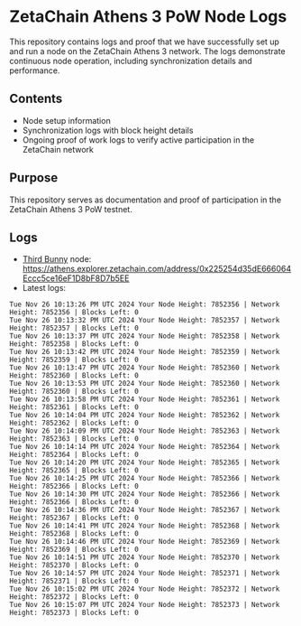 # ZetaChain Athens 3 PoW Node Logs
This repository contains logs and proof that we have successfully set up and run a node on the ZetaChain Athens 3 network. The logs demonstrate continuous node operation, including synchronization details and performance.

## Contents
- Node setup information
- Synchronization logs with block height details
- Ongoing proof of work logs to verify active participation in the ZetaChain network

## Purpose
This repository serves as documentation and proof of participation in the ZetaChain Athens 3 PoW testnet.

## Logs

- [Third Bunny](https://thirdbunny.xyz/) node: https://athens.explorer.zetachain.com/address/0x225254d35dE666064Eccc5ce16eF1D8bF8D7b5EE
- Latest logs:
```
Tue Nov 26 10:13:26 PM UTC 2024 Your Node Height: 7852356 | Network Height: 7852356 | Blocks Left: 0
Tue Nov 26 10:13:32 PM UTC 2024 Your Node Height: 7852357 | Network Height: 7852357 | Blocks Left: 0
Tue Nov 26 10:13:37 PM UTC 2024 Your Node Height: 7852358 | Network Height: 7852358 | Blocks Left: 0
Tue Nov 26 10:13:42 PM UTC 2024 Your Node Height: 7852359 | Network Height: 7852359 | Blocks Left: 0
Tue Nov 26 10:13:47 PM UTC 2024 Your Node Height: 7852360 | Network Height: 7852360 | Blocks Left: 0
Tue Nov 26 10:13:53 PM UTC 2024 Your Node Height: 7852360 | Network Height: 7852360 | Blocks Left: 0
Tue Nov 26 10:13:58 PM UTC 2024 Your Node Height: 7852361 | Network Height: 7852361 | Blocks Left: 0
Tue Nov 26 10:14:04 PM UTC 2024 Your Node Height: 7852362 | Network Height: 7852362 | Blocks Left: 0
Tue Nov 26 10:14:09 PM UTC 2024 Your Node Height: 7852363 | Network Height: 7852363 | Blocks Left: 0
Tue Nov 26 10:14:14 PM UTC 2024 Your Node Height: 7852364 | Network Height: 7852364 | Blocks Left: 0
Tue Nov 26 10:14:20 PM UTC 2024 Your Node Height: 7852365 | Network Height: 7852365 | Blocks Left: 0
Tue Nov 26 10:14:25 PM UTC 2024 Your Node Height: 7852366 | Network Height: 7852366 | Blocks Left: 0
Tue Nov 26 10:14:30 PM UTC 2024 Your Node Height: 7852366 | Network Height: 7852366 | Blocks Left: 0
Tue Nov 26 10:14:36 PM UTC 2024 Your Node Height: 7852367 | Network Height: 7852367 | Blocks Left: 0
Tue Nov 26 10:14:41 PM UTC 2024 Your Node Height: 7852368 | Network Height: 7852368 | Blocks Left: 0
Tue Nov 26 10:14:46 PM UTC 2024 Your Node Height: 7852369 | Network Height: 7852369 | Blocks Left: 0
Tue Nov 26 10:14:51 PM UTC 2024 Your Node Height: 7852370 | Network Height: 7852370 | Blocks Left: 0
Tue Nov 26 10:14:57 PM UTC 2024 Your Node Height: 7852371 | Network Height: 7852371 | Blocks Left: 0
Tue Nov 26 10:15:02 PM UTC 2024 Your Node Height: 7852372 | Network Height: 7852372 | Blocks Left: 0
Tue Nov 26 10:15:07 PM UTC 2024 Your Node Height: 7852373 | Network Height: 7852373 | Blocks Left: 0
```
